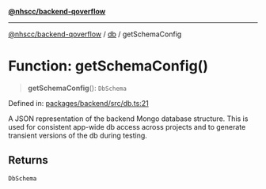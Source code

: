 [**@nhscc/backend-qoverflow**](../../README.md)

***

[@nhscc/backend-qoverflow](../../README.md) / [db](../README.md) / getSchemaConfig

# Function: getSchemaConfig()

> **getSchemaConfig**(): `DbSchema`

Defined in: [packages/backend/src/db.ts:21](https://github.com/nhscc/qoverflow.api.hscc.bdpa.org/blob/b629239838bf73900bba2996b8dcfbc432755e21/packages/backend/src/db.ts#L21)

A JSON representation of the backend Mongo database structure. This is used
for consistent app-wide db access across projects and to generate transient
versions of the db during testing.

## Returns

`DbSchema`
